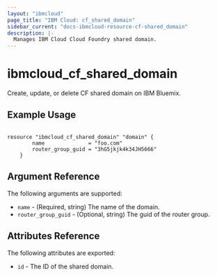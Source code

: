 ```yaml
---
layout: "ibmcloud"
page_title: "IBM Cloud: cf_shared_domain"
sidebar_current: "docs-ibmcloud-resource-cf-shared_domain"
description: |-
  Manages IBM Cloud Cloud Foundry shared domain.
---
```


# ibmcloud\_cf_shared_domain

Create, update, or delete CF shared domain on IBM Bluemix.

## Example Usage

```hcl
	
resource "ibmcloud_cf_shared_domain" "domain" {
		name              = "foo.com"
		router_group_guid = "3hG5jkjk4k34JH5666"
	}

```

## Argument Reference

The following arguments are supported:

* `name` - (Required, string) The name of the domain.
* `router_group_guid` - (Optional, string) The guid of the router group.

## Attributes Reference

The following attributes are exported:

* `id` - The ID of the shared domain.

